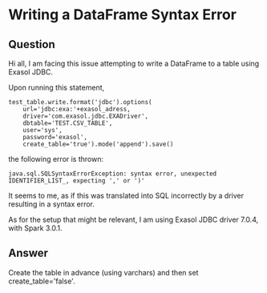 # Writing a DataFrame Syntax Error 

## Question
Hi all, I am facing this issue attempting to write a DataFrame to a table using Exasol JDBC. 

Upon running this statement,
```
test_table.write.format('jdbc').options(  
    url='jdbc:exa:'+exasol_adress,   
    driver='com.exasol.jdbc.EXADriver',   
    dbtable='TEST.CSV_TABLE',   
    user='sys',   
    password='exasol',   
    create_table='true').mode('append').save()  
```

the following error is thrown:
```
java.sql.SQLSyntaxErrorException: syntax error, unexpected IDENTIFIER_LIST_, expecting ',' or ')'
```
 

It seems to me, as if this was translated into SQL incorrectly by a driver resulting in a syntax error.

As for the setup that might be relevant, I am using Exasol JDBC driver 7.0.4, with Spark 3.0.1.

## Answer
Create the table in advance (using varchars) and then set create_table='false'.